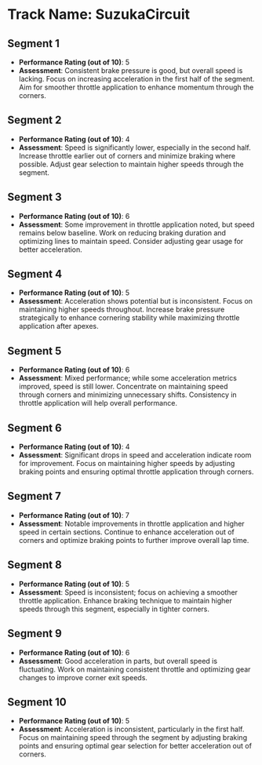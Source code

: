 # Track Name: SuzukaCircuit

## Segment 1

- **Performance Rating (out of 10)**: 5
- **Assessment**: Consistent brake pressure is good, but overall speed is lacking. Focus on increasing acceleration in the first half of the segment. Aim for smoother throttle application to enhance momentum through the corners.

## Segment 2

- **Performance Rating (out of 10)**: 4
- **Assessment**: Speed is significantly lower, especially in the second half. Increase throttle earlier out of corners and minimize braking where possible. Adjust gear selection to maintain higher speeds through the segment.

## Segment 3

- **Performance Rating (out of 10)**: 6
- **Assessment**: Some improvement in throttle application noted, but speed remains below baseline. Work on reducing braking duration and optimizing lines to maintain speed. Consider adjusting gear usage for better acceleration.

## Segment 4

- **Performance Rating (out of 10)**: 5
- **Assessment**: Acceleration shows potential but is inconsistent. Focus on maintaining higher speeds throughout. Increase brake pressure strategically to enhance cornering stability while maximizing throttle application after apexes.

## Segment 5

- **Performance Rating (out of 10)**: 6
- **Assessment**: Mixed performance; while some acceleration metrics improved, speed is still lower. Concentrate on maintaining speed through corners and minimizing unnecessary shifts. Consistency in throttle application will help overall performance.

## Segment 6

- **Performance Rating (out of 10)**: 4
- **Assessment**: Significant drops in speed and acceleration indicate room for improvement. Focus on maintaining higher speeds by adjusting braking points and ensuring optimal throttle application through corners.

## Segment 7

- **Performance Rating (out of 10)**: 7
- **Assessment**: Notable improvements in throttle application and higher speed in certain sections. Continue to enhance acceleration out of corners and optimize braking points to further improve overall lap time.

## Segment 8

- **Performance Rating (out of 10)**: 5
- **Assessment**: Speed is inconsistent; focus on achieving a smoother throttle application. Enhance braking technique to maintain higher speeds through this segment, especially in tighter corners.

## Segment 9

- **Performance Rating (out of 10)**: 6
- **Assessment**: Good acceleration in parts, but overall speed is fluctuating. Work on maintaining consistent throttle and optimizing gear changes to improve corner exit speeds.

## Segment 10

- **Performance Rating (out of 10)**: 5
- **Assessment**: Acceleration is inconsistent, particularly in the first half. Focus on maintaining speed through the segment by adjusting braking points and ensuring optimal gear selection for better acceleration out of corners.
